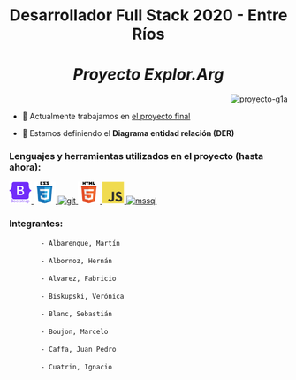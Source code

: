 <h1 align="center">Desarrollador Full Stack 2020 - Entre Ríos</h1>
<h1 align="center"><i>Proyecto Explor.Arg</i></h1>
<p align="right"> <img src="https://komarev.com/ghpvc/?username=proyecto-g1a&label=Profile%20views&color=0e75b6&style=flat" alt="proyecto-g1a" /> </p>

- 🔭 Actualmente trabajamos en [el proyecto final](https://github.com/classroomEntreRios/proyecto-g1a-proyecto-g1a/projects/1)

- 🌱 Estamos definiendo el **Diagrama entidad relación (DER)**

<h3 align="left">Lenguajes y herramientas utilizados en el proyecto (hasta ahora):</h3>
<p align="left"> <a href="https://getbootstrap.com" target="_blank"> <img src="https://raw.githubusercontent.com/devicons/devicon/master/icons/bootstrap/bootstrap-plain-wordmark.svg" alt="bootstrap" width="40" height="40"/> </a> <a href="https://www.w3schools.com/css/" target="_blank"> <img src="https://raw.githubusercontent.com/devicons/devicon/master/icons/css3/css3-original-wordmark.svg" alt="css3" width="40" height="40"/> </a> <a href="https://git-scm.com/" target="_blank"> <img src="https://www.vectorlogo.zone/logos/git-scm/git-scm-icon.svg" alt="git" width="40" height="40"/> </a> <a href="https://www.w3.org/html/" target="_blank"> <img src="https://raw.githubusercontent.com/devicons/devicon/master/icons/html5/html5-original-wordmark.svg" alt="html5" width="40" height="40"/> </a> <a href="https://developer.mozilla.org/en-US/docs/Web/JavaScript" target="_blank"> <img src="https://raw.githubusercontent.com/devicons/devicon/master/icons/javascript/javascript-original.svg" alt="javascript" width="40" height="40"/> </a><a href="https://www.microsoft.com/en-us/sql-server" target="_blank"> <img src="https://cdn.worldvectorlogo.com/logos/microsoft-sql-server.svg" alt="mssql" width="40" height="40"/> </a> </p>
<h3 align="left">Integrantes:</h3>

            - Albarenque, Martín
            
            - Albornoz, Hernán
            
            - Alvarez, Fabricio
            
            - Biskupski, Verónica  
            
            - Blanc, Sebastián 
            
            - Boujon, Marcelo    
            
            - Caffa, Juan Pedro  
            
            - Cuatrin, Ignacio
